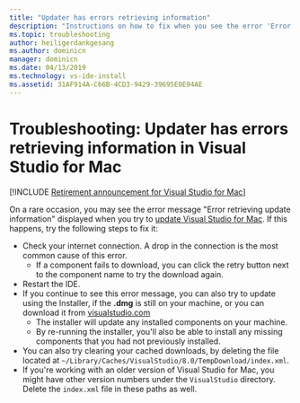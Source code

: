 ```yaml
---
title: "Updater has errors retrieving information"
description: "Instructions on how to fix when you see the error 'Error retrieving update information'. in Visual Studio 2019 for Mac"
ms.topic: troubleshooting
author: heiligerdankgesang 
ms.author: dominicn
manager: dominicn
ms.date: 04/13/2019
ms.technology: vs-ide-install
ms.assetid: 31AF914A-C66B-4CD3-9429-39695E0E94AE
---
```

# Troubleshooting: Updater has errors retrieving information in Visual Studio for Mac

 [!INCLUDE [Retirement announcement for Visual Studio for Mac](includes/vsmac-retirement.md)]

On a rare occasion, you may see the error message "Error retrieving update information" displayed when you try to [update Visual Studio for Mac](update.md). If this happens, try the following steps to fix it:

- Check your internet connection. A drop in the connection is the most common cause of this error.
  - If a component fails to download, you can click the retry button next to the component name to try the download again.
- Restart the IDE.
- If you continue to see this error message, you can also try to update using the Installer, if the **.dmg** is still on your machine, or you can download it from [visualstudio.com](https://visualstudio.microsoft.com/vs/mac/)
  - The installer will update any installed components on your machine.
  - By re-running the installer, you'll also be able to install any missing components that you had not previously installed.
- You can also try clearing your cached downloads, by deleting the file located at `~/Library/Caches/VisualStudio/8.0/TempDownload/index.xml`.
- If you're working with an older version of Visual Studio for Mac, you might have other version numbers under the `VisualStudio` directory. Delete the `index.xml` file in these paths as well.
